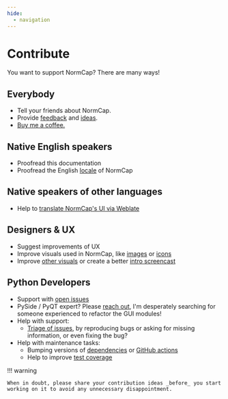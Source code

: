 ```yaml
---
hide:
  - navigation
---
```


# Contribute

<p class="md-subtitle">You want to support NormCap? There are many ways!</p>

## Everybody

- Tell your friends about NormCap.
- Provide [feedback](https://github.com/dynobo/normcap/discussions/categories/feedback) and [ideas](https://github.com/dynobo/normcap/discussions/categories/ideas).
- [Buy me a coffee.](https://www.buymeacoffee.com/dynobo)

## Native English speakers

- Proofread this documentation
- Proofread the English [locale](https://github.com/dynobo/normcap/tree/main/normcap/resources/locales) of NormCap

## Native speakers of other languages

- Help to [translate NormCap's UI via Weblate](https://hosted.weblate.org/projects/normcap/ui/)

## Designers & UX

- Suggest improvements of UX
- Improve visuals used in NormCap, like [images](https://github.com/dynobo/normcap/tree/main/normcap/resources/images) or [icons](https://github.com/dynobo/normcap/tree/main/normcap/resources/icons)
- Improve [other visuals](https://github.com/dynobo/normcap/tree/main/assets) or create a better [intro screencast](https://github.com/dynobo/normcap/tree/main/assets/screencast)

## Python Developers

- Support with [open issues](https://github.com/dynobo/normcap/issues?q=is%3Aissue+is%3Aopen+label%3A%22help+wanted%22)
- PySide / PyQT expert? Please [reach out](https://github.com/dynobo/normcap/issues/602), I'm desperately searching for someone experienced to refactor the GUI modules!
- Help with support:
    - [Triage of issues](https://github.com/dynobo/normcap/issues?q=is%3Aissue+label%3Atriage+), by reproducing bugs or asking for missing information, or even fixing the bug?
- Help with maintenance tasks:
    - Bumping versions of [dependencies](https://github.com/dynobo/normcap/blob/main/pyproject.toml) or [GitHub actions](https://github.com/dynobo/normcap/blob/main/.github/workflows/cicd.yaml)
    - Help to improve [test coverage](https://coveralls.io/github/dynobo/normcap)

!!! warning

    When in doubt, please share your contribution ideas _before_ you start working on it to avoid any unnecessary disappointment.

